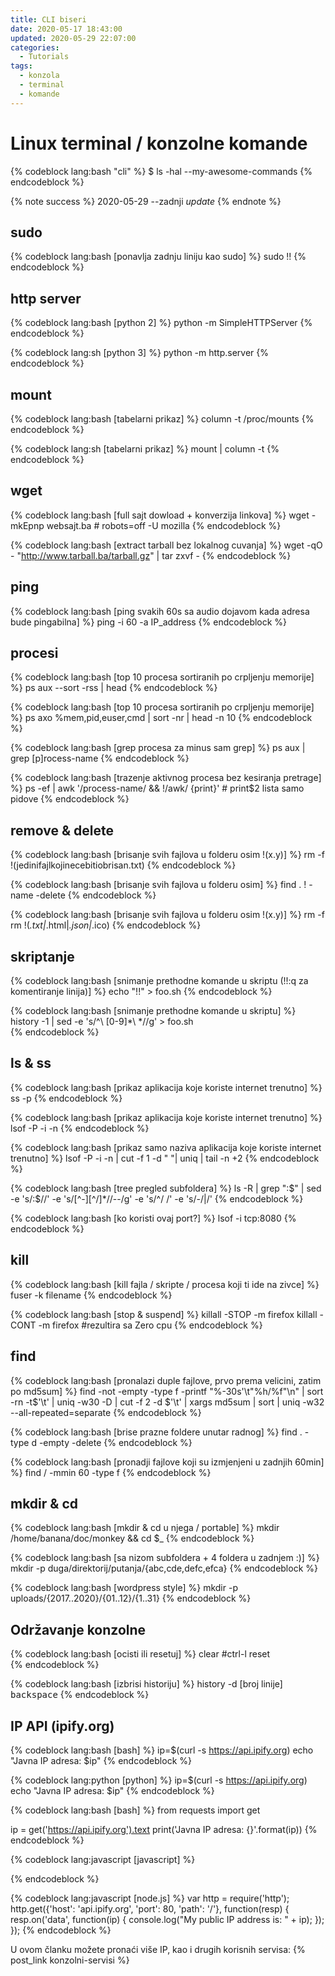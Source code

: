 ```yaml
---
title: CLI biseri
date: 2020-05-17 18:43:00
updated: 2020-05-29 22:07:00
categories:
  - Tutorials
tags:
  - konzola
  - terminal
  - komande
---
```


# Linux terminal / konzolne komande

{%  codeblock lang:bash  "cli" %}
$ ls -hal --my-awesome-commands
{%  endcodeblock  %}

{%  note success  %}
2020-05-29 --zadnji _update_
{%  endnote %}

<!--more-->

##  sudo

{% codeblock lang:bash [ponavlja zadnju liniju kao sudo] %}
sudo !!
{% endcodeblock %}

##  http server

{% codeblock lang:bash [python 2] %}
python -m SimpleHTTPServer
{% endcodeblock %}

{% codeblock lang:sh [python 3] %}
python -m http.server
{% endcodeblock %}

##  mount

{% codeblock lang:bash [tabelarni prikaz]  %}
column -t /proc/mounts
{% endcodeblock %}

{% codeblock lang:sh [tabelarni prikaz]  %}
mount | column -t
{% endcodeblock %}

##  wget

{% codeblock lang:bash [full sajt dowload + konverzija linkova]  %}
wget -mkEpnp websajt.ba   # robots=off -U mozilla
{% endcodeblock %}

{% codeblock lang:bash [extract tarball bez lokalnog cuvanja]  %}
wget -qO - "http://www.tarball.ba/tarball.gz" | tar zxvf -
{% endcodeblock %}

##  ping

{% codeblock lang:bash  [ping svakih 60s sa audio dojavom kada adresa bude pingabilna]  %}
ping -i 60 -a IP_address
{% endcodeblock %}

##  procesi

{% codeblock lang:bash [top 10 procesa sortiranih po crpljenju memorije]  %}
ps aux --sort -rss | head
{% endcodeblock %}

{% codeblock lang:bash [top 10 procesa sortiranih po crpljenju memorije]  %}
ps axo %mem,pid,euser,cmd | sort -nr | head -n 10
{% endcodeblock %}

{% codeblock lang:bash [grep procesa za minus sam grep]  %}
ps aux | grep [p]rocess-name
{% endcodeblock %}

{% codeblock lang:bash [trazenje aktivnog procesa bez kesiranja pretrage]  %}
ps -ef | awk '/process-name/ && !/awk/ {print}'   # print$2 lista samo pidove
{% endcodeblock %}

##  remove & delete

{% codeblock lang:bash [brisanje svih fajlova u folderu osim !(x.y)]  %}
rm -f !(jedinifajlkojinecebitiobrisan.txt)
{% endcodeblock %}

{% codeblock lang:bash [brisanje svih fajlova u folderu osim]  %}
find . ! -name <FILENAME> -delete
{% endcodeblock %}

{% codeblock lang:bash [brisanje svih fajlova u folderu osim !(x.y)]  %}
rm -f rm !(*.txt|*.html|*.json|*.ico)
{% endcodeblock %}


## skriptanje

{% codeblock lang:bash [snimanje prethodne komande u skriptu (!!:q za komentiranje linija)]  %}
echo "!!" > foo.sh
{% endcodeblock %}

{% codeblock lang:bash [snimanje prethodne komande u skriptu]  %}
history -1 | sed -e 's/^\ [0-9]*\ *//g' > foo.sh  
{% endcodeblock %}

##  ls & ss

{% codeblock lang:bash  [prikaz aplikacija koje koriste internet trenutno]  %}
ss -p
{% endcodeblock %}

{% codeblock lang:bash  [prikaz aplikacija koje koriste internet trenutno]  %}
lsof -P -i -n
{% endcodeblock %}

{% codeblock lang:bash  [prikaz samo naziva aplikacija koje koriste internet trenutno]  %}
lsof -P -i -n | cut -f 1 -d " "| uniq | tail -n +2
{% endcodeblock %}

{% codeblock lang:bash  [tree pregled subfoldera]  %}
ls -R | grep ":$" | sed -e 's/:$//' -e 's/[^-][^\/]*\//--/g' -e 's/^/ /' -e 's/-/|/'
{% endcodeblock %}

{% codeblock lang:bash  [ko koristi ovaj port?]  %}
lsof -i tcp:8080
{% endcodeblock %}

##  kill

{% codeblock lang:bash  [kill fajla / skripte / procesa koji ti ide na zivce]  %}
fuser -k filename
{% endcodeblock %}

{% codeblock lang:bash  [stop & suspend]  %}
killall -STOP -m firefox
killall -CONT -m firefox  #rezultira sa Zero cpu
{% endcodeblock %}

##  find

{% codeblock lang:bash  [pronalazi duple fajlove, prvo prema velicini, zatim po md5sum]  %}
find -not -empty -type f -printf "%-30s'\t\"%h/%f\"\n" | sort -rn -t$'\t' | uniq -w30 -D | cut -f 2 -d $'\t' | xargs md5sum | sort | uniq -w32 --all-repeated=separate
{% endcodeblock %}

{% codeblock lang:bash  [brise prazne foldere unutar radnog]  %}
find . -type d -empty -delete
{% endcodeblock %}

{% codeblock lang:bash  [pronadji fajlove koji su izmjenjeni u zadnjih 60min]  %}
find / -mmin 60 -type f
{% endcodeblock %}

##  mkdir & cd

{% codeblock lang:bash  [mkdir & cd u njega / portable]  %}
mkdir /home/banana/doc/monkey && cd $_
{% endcodeblock %}

{% codeblock lang:bash  [sa nizom subfoldera + 4 foldera u zadnjem :)]  %}
mkdir -p duga/direktorij/putanja/{abc,cde,defc,efca}
{% endcodeblock %}

{% codeblock lang:bash  [wordpress style]  %}
mkdir -p uploads/{2017..2020}/{01..12}/{1..31}
{% endcodeblock %}

##  Održavanje konzolne

{% codeblock lang:bash  [ocisti ili resetuj]  %}
clear #ctrl-l
reset   
{% endcodeblock %}

{% codeblock lang:bash  [izbrisi historiju]  %}
history -d [broj linije]  
<kbd>backspace</kbd>
{% endcodeblock %}


##  IP API (ipify.org)

{% codeblock lang:bash  [bash]  %}
ip=$(curl -s https://api.ipify.org)
echo "Javna IP adresa: $ip"
{% endcodeblock %}

{% codeblock lang:python  [python]  %}
ip=$(curl -s https://api.ipify.org)
echo "Javna IP adresa: $ip"
{% endcodeblock %}

{% codeblock lang:bash  [bash]  %}
from requests import get

ip = get('https://api.ipify.org').text
print('Javna IP adresa: {}'.format(ip))
{% endcodeblock %}

{% codeblock lang:javascript  [javascript]  %}
<script type="application/javascript">
  function getIP(json) {
    document.write("moja javna IP adresa je: ", json.ip);
</script>
<script type="application/javascript" src="https://api.ipify.org?format=jsonp&callback=getIP"></script>
{% endcodeblock %}

{% codeblock lang:javascript  [node.js]  %}
var http = require('http');
http.get({'host': 'api.ipify.org', 'port': 80, 'path': '/'}, function(resp) {
  resp.on('data', function(ip) {
    console.log("My public IP address is: " + ip);
  });
});
{% endcodeblock %}


U ovom članku možete pronaći više IP, kao i drugih korisnih servisa: {% post_link konzolni-servisi %}
